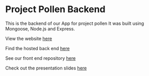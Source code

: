 # Project Pollen Backend

This is the backend of our App for project pollen It was built using Mongoose, Node.js and Express.

View the website [here](https://projectpollen.netlify.app/)

Find the hosted back end [here](https://project-pollen.herokuapp.com/)

See our front end repository [here](https://github.com/CharlyMannion/project-pollen-frontend)

Check out the presentation slides [here](placeholder.com)

